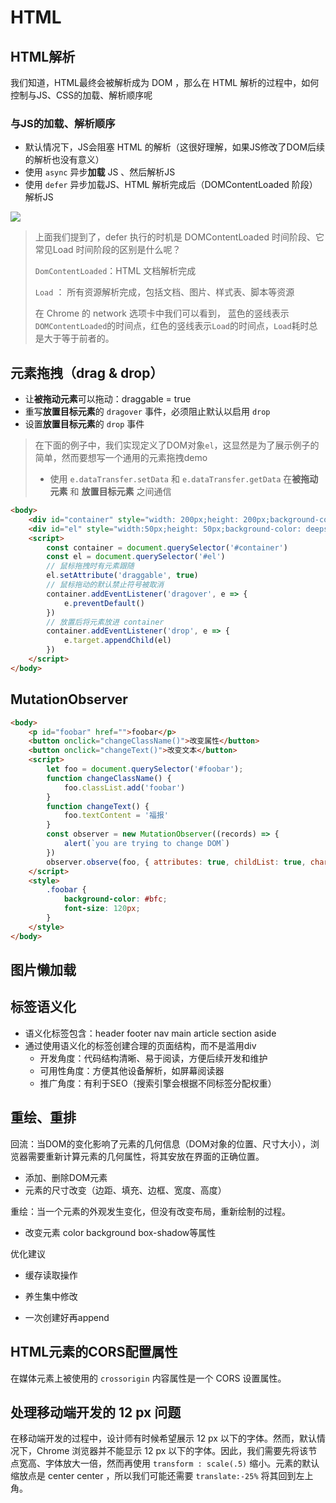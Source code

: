 # HTML

## HTML解析

我们知道，HTML最终会被解析成为 DOM ，那么在 HTML 解析的过程中，如何控制与JS、CSS的加载、解析顺序呢

### 与JS的加载、解析顺序

- 默认情况下，JS会阻塞 HTML 的解析（这很好理解，如果JS修改了DOM后续的解析也没有意义）
- 使用 `async` 异步**加载** JS 、然后解析JS
- 使用 `defer` 异步加载JS、HTML 解析完成后（DOMContentLoaded 阶段）解析JS

<img src='https://image-static.segmentfault.com/215/179/2151798436-59da4801c6772_articlex' />

>上面我们提到了，defer 执行的时机是 DOMContentLoaded 时间阶段、它常见Load 时间阶段的区别是什么呢？
>
>`DomContentLoaded`：HTML 文档解析完成
>
>`Load` ： 所有资源解析完成，包括文档、图片、样式表、脚本等资源
>
>在 Chrome 的 network 选项卡中我们可以看到， 蓝色的竖线表示`DOMContentLoaded`的时间点，红色的竖线表示`Load`的时间点，`Load`耗时总是大于等于前者的。



## 元素拖拽（drag & drop）

- 让**被拖动元素**可以拖动：draggable = true
- 重写**放置目标元素**的 `dragover` 事件，必须阻止默认以启用 `drop`
- 设置**放置目标元素**的 `drop` 事件

>在下面的例子中，我们实现定义了DOM对象`el`，这显然是为了展示例子的简单，然而要想写一个通用的元素拖拽demo
>
>- 使用 `e.dataTransfer.setData` 和 `e.dataTransfer.getData` 在**被拖动元素** 和 **放置目标元素** 之间通信

```html
<body>
    <div id="container" style="width: 200px;height: 200px;background-color: grey;"></div>
    <div id="el" style="width:50px;height: 50px;background-color: deepskyblue;"></div>
    <script>
        const container = document.querySelector('#container')
        const el = document.querySelector('#el')
        // 鼠标拖拽时有元素跟随
        el.setAttribute('draggable', true)
        // 鼠标拖动的默认禁止符号被取消
        container.addEventListener('dragover', e => {
            e.preventDefault()
        })
        // 放置后将元素放进 container
        container.addEventListener('drop', e => {
            e.target.appendChild(el)
        })
    </script>
</body>

```



## MutationObserver

```html
<body>
    <p id="foobar" href="">foobar</p>
    <button onclick="changeClassName()">改变属性</button>
    <button onclick="changeText()">改变文本</button>
    <script>
        let foo = document.querySelector('#foobar');
        function changeClassName() {
            foo.classList.add('foobar')
        }
        function changeText() {
            foo.textContent = '福报'
        }
        const observer = new MutationObserver((records) => {
            alert(`you are trying to change DOM`)
        })
        observer.observe(foo, { attributes: true, childList: true, characterDataOldValue: true })
    </script>
    <style>
        .foobar {
            background-color: #bfc;
            font-size: 120px;
        }
    </style>
</body>
```





## 图片懒加载



## 标签语义化

- 语义化标签包含：header  footer nav main article section aside 
- 通过使用语义化的标签创建合理的页面结构，而不是滥用div
  - 开发角度：代码结构清晰、易于阅读，方便后续开发和维护
  - 可用性角度：方便其他设备解析，如屏幕阅读器
  - 推广角度：有利于SEO（搜索引擎会根据不同标签分配权重）

## 重绘、重排

回流：当DOM的变化影响了元素的几何信息（DOM对象的位置、尺寸大小），浏览器需要重新计算元素的几何属性，将其安放在界面的正确位置。

- 添加、删除DOM元素
- 元素的尺寸改变（边距、填充、边框、宽度、高度）

重绘：当一个元素的外观发生变化，但没有改变布局，重新绘制的过程。

- 改变元素 color background box-shadow等属性

优化建议

- 缓存读取操作
- 养生集中修改

- 一次创建好再append



## HTML元素的CORS配置属性

在媒体元素上被使用的 `crossorigin` 内容属性是一个 CORS 设置属性。

## 处理移动端开发的 12 px 问题

在移动端开发的过程中，设计师有时候希望展示 12 px 以下的字体。然而，默认情况下，Chrome 浏览器并不能显示 12 px 以下的字体。因此，我们需要先将该节点宽高、字体放大一倍，然而再使用 `transform : scale(.5)` 缩小。元素的默认缩放点是 center center ，所以我们可能还需要 `translate:-25%` 将其回到左上角。 
